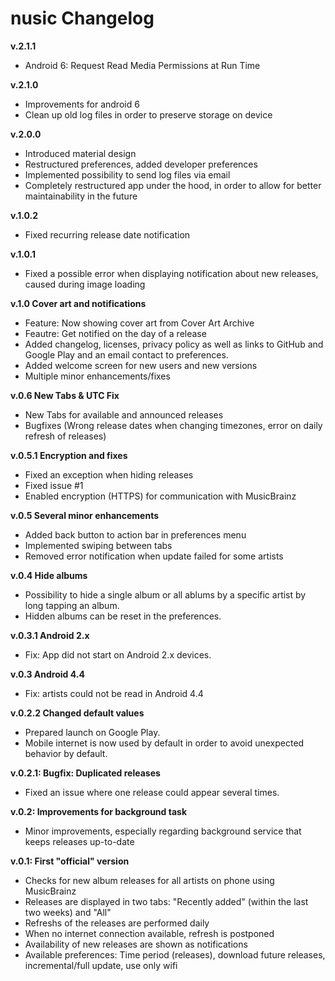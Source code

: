 nusic Changelog
=========

**v.2.1.1**

* Android 6: Request Read Media Permissions at Run Time


**v.2.1.0**

* Improvements for android 6
* Clean up old log files in order to preserve storage on device


**v.2.0.0**

* Introduced material design
* Restructured preferences, added developer preferences
* Implemented possibility to send log files via email
* Completely restructured app under the hood, in order to allow for better maintainability in the future


**v.1.0.2**

* Fixed recurring release date notification

**v.1.0.1**

* Fixed a possible error when displaying notification about new releases, caused during image loading

**v.1.0 Cover art and notifications**

* Feature: Now showing cover art from Cover Art Archive
* Feautre: Get notified on the day of a release
* Added changelog, licenses, privacy policy as well as links to GitHub and Google Play and an email contact to preferences.
* Added welcome screen for new users and new versions
* Multiple minor enhancements/fixes

**v.0.6 New Tabs & UTC Fix**

* New Tabs for available and announced releases
* Bugfixes (Wrong release dates when changing timezones, error on daily refresh of releases)

**v.0.5.1 Encryption and fixes**

* Fixed an exception when hiding releases
* Fixed issue #1
* Enabled encryption (HTTPS) for communication with MusicBrainz

**v.0.5 Several minor enhancements**

* Added back button to action bar in preferences menu
* Implemented swiping between tabs
* Removed error notification when update failed for some artists

**v.0.4 Hide albums**

* Possibility to hide a single album or all ablums by a specific artist by long tapping an album.
* Hidden albums can be reset in the preferences.

**v.0.3.1 Android 2.x**

* Fix: App did not start on Android 2.x devices.

**v.0.3 Android 4.4**

* Fix: artists could not be read in Android 4.4

**v.0.2.2 Changed default values**

* Prepared launch on Google Play.
* Mobile internet is now used by default in order to avoid unexpected behavior by default.

**v.0.2.1: Bugfix: Duplicated releases**

* Fixed an issue where one release could appear several times.

**v.0.2: Improvements for background task**

* Minor improvements, especially regarding background service that keeps releases up-to-date

**v.0.1: First "official" version**

* Checks for new album releases for all artists on phone using MusicBrainz
* Releases are displayed in two tabs: "Recently added" (within the last two weeks) and "All"
* Refreshs of the releases are performed daily
* When no internet connection available, refresh is postponed
* Availability of new releases are shown as notifications
* Available preferences: Time period (releases), download future releases, incremental/full update, use only wifi

